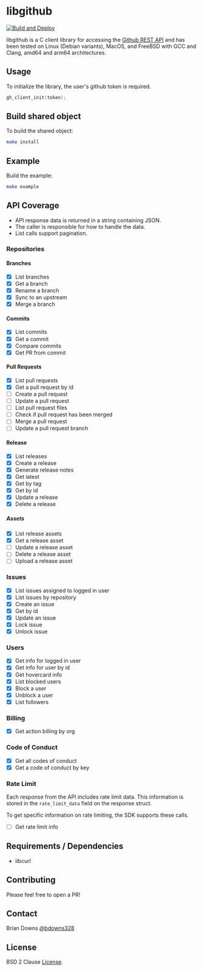 # libgithub

[![Build and Deploy](https://github.com/briandowns/libgithub/actions/workflows/main.yml/badge.svg)](https://github.com/briandowns/libgithub/actions/workflows/compile_example.yml/badge.svg)

libgithub is a C client library for accessing the [Github REST API](https://docs.github.com/en) and has been tested on Linux (Debian variants), MacOS, and FreeBSD with GCC and Clang, amd64 and arm64 architectures.

## Usage

To initialize the library, the user's github token is required.

```c
gh_client_init(token);
```

## Build shared object

To build the shared object:

```sh
make install
```

## Example 

Build the example:

```sh
make example
```

## API Coverage

* API response data is returned in a string containing JSON.
* The caller is responsible for how to handle the data.
* List calls support pagination.

### Repositories
#### Branches

- [x] List branches
- [x] Get a branch
- [x] Rename a branch
- [x] Sync to an upstream
- [x] Merge a branch

#### Commits

- [x] List commits
- [x] Get a commit
- [x] Compare commits
- [x] Get PR from commit

#### Pull Requests

- [x] List pull requests
- [x] Get a pull request by id
- [ ] Create a pull request
- [ ] Update a pull request
- [ ] List pull request files
- [ ] Check if pull request has been merged
- [ ] Merge a pull request
- [ ] Update a pull request branch

#### Release

- [x] List releases
- [x] Create a release
- [x] Generate release notes
- [x] Get latest
- [x] Get by tag
- [x] Get by id
- [x] Update a release
- [x] Delete a release

##### Assets

- [x] List release assets
- [x] Get a release asset
- [ ] Update a release asset
- [ ] Delete a release asset
- [ ] Upload a release asset

### Issues

- [x] List issues assigned to logged in user
- [x] List issues by repository
- [x] Create an issue
- [x] Get by id
- [x] Update an issue
- [x] Lock issue
- [x] Unlock issue

### Users

- [x] Get info for logged in user
- [x] Get info for user by id
- [x] Get hovercard info
- [x] List blocked users
- [x] Block a user
- [x] Unblock a user
- [x] List followers

### Billing

- [x] Get action billing by org

### Code of Conduct 

- [x] Get all codes of conduct
- [x] Get a code of conduct by key

### Rate Limit

Each response from the API includes rate limit data. This information is stored in the `rate_limit_data` field on the response struct.

To get specific information on rate limiting, the SDK supports these calls.

- [ ] Get rate limit info

## Requirements / Dependencies

* libcurl

## Contributing

Please feel free to open a PR!

## Contact

Brian Downs [@bdowns328](http://twitter.com/bdowns328)

## License

BSD 2 Clause [License](/LICENSE).
